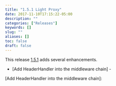 ```yaml
---
title: "1.5.1 Light Proxy"
date: 2017-11-10T17:15:22-05:00
description: ""
categories: ["Releases"]
keywords: []
slug: ""
aliases: []
toc: false
draft: false
---
```


This release [1.5.1](https://github.com/networknt/light-proxy/releases/tag/1.5.1) adds several enhancements.

* [Add HeaderHandler into the middleware chain] -  




[Add HeaderHandler into the middleware chain]: 